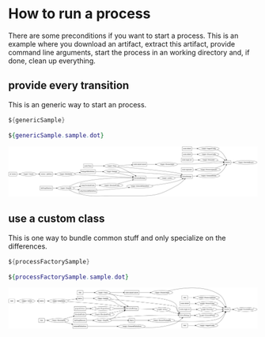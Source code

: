 # How to run a process

There are some preconditions if you want to start a process. This is an example where you download
an artifact, extract this artifact, provide command line arguments, start the process in an working
directory and, if done, clean up everything.

## provide every transition

This is an generic way to start an process.

```java
${genericSample}
```

```dot
${genericSample.sample.dot}
```

![dot file](HowToRunAProcess.png)

## use a custom class

This is one way to bundle common stuff and only specialize on the differences.

```java
${processFactorySample}
```

```dot
${processFactorySample.sample.dot}
```

![dot file](HowToRunAProcessWithFactory.png)



